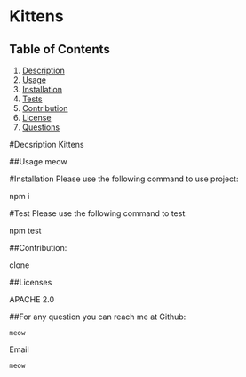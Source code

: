 # Kittens

 
## Table of Contents
1. [Description](#Description)
1. [Usage](#Usage)
1. [Installation](#Installation)
1. [Tests](#Tests)
1. [Contribution](#Contribution)
1. [License](#License)
1. [Questions](#Questions)


#Decsription
Kittens

  
##Usage
  meow

#Installation
Please use the following command to use project:
   
  npm i

#Test 
Please use the following command to test:
  
  npm test

##Contribution:
  
  clone

  
##Licenses
  
  APACHE 2.0


##For any question you can reach me at
  Github:
   
    meow

  Email
   
    meow

